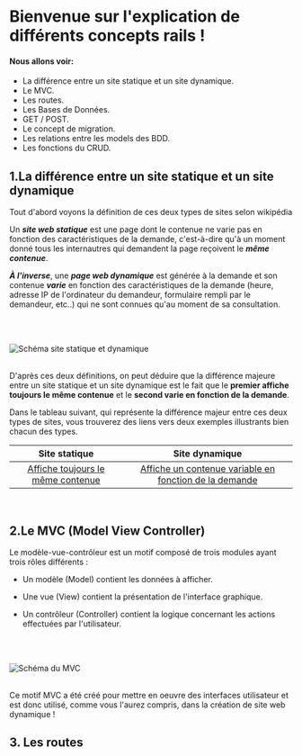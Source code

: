 # Bienvenue sur l'explication de différents concepts rails !

#### Nous allons voir:

* La différence entre un site statique et un site dynamique.
* Le MVC.
* Les routes.
* Les Bases de Données.
* GET / POST.
* Le concept de migration.
* Les relations entre les models des BDD.
* Les fonctions du CRUD.


## 1.La différence entre un site statique et un site dynamique

Tout d'abord voyons la définition de ces deux types de sites selon wikipédia

Un **_site web statique_** est une page dont le contenue ne varie pas en fonction des caractéristiques de la demande, c'est-à-dire qu'à un moment donné tous les internautres qui demandent la page reçoivent le **_même contenue_**.

**_À l'inverse_**, une **_page web dynamique_** est générée à la demande et son contenue **_varie_** en fonction des caractéristiques de la demande (heure, adresse IP de l'ordinateur du demandeur, formulaire rempli par le demandeur, etc..) qui ne sont connues qu'au moment de sa consultation.

<br />
<br />

![Schéma site statique et dynamique](https://image.noelshack.com/fichiers/2018/05/1/1517235670-687474703a2f2f7777772e696d65646961732e70726f2f77702d636f6e74656e742f7468656d65732f626f6f7473747261702d6261736963342d6368696c642f696d616765732f636f7572732f706167655f7765622f706167655f73746174697175655f64796e616d697175652e676966.gif)
<br />
<br />

D'après ces deux définitions, on peut déduire que la différence majeure entre un site statique et un site dynamique est le fait que le **premier affiche toujours le même contenue** et le **second varie en fonction de la demande**.

Dans le tableau suivant, qui représente la différence majeur entre ces deux types de sites, vous trouverez des liens vers deux exemples illustrants bien chacun des types.

|Site statique   |Site dynamique|
|:---:|:---:|
|[Affiche toujours le même contenue](https://thebestmotherfucking.website/)|[Affiche un contenue variable en fonction de la demande](https://www.facebook.com/?stype=lo&jlou=AfdhijCDciu4I8pjW2UkSVMjehf_PG6TrRMOprL9_jvSPeM4CJGqLmaqVH74-rnsZ7AR95wT1RxhHJ_9YZLB_r59zcdBJUqKFy7FB44tUWPeWg&smuh=60154&lh=Ac9Fod24CQ2dj7jW)|

<br />



## 2.Le MVC (Model View Controller)

Le modèle-vue-contrôleur est un motif composé de trois modules ayant trois rôles différents :

* Un modèle (Model) contient les données à afficher.

* Une vue (View) contient la présentation de l'interface graphique.

* Un contrôleur (Controller) contient la logique concernant les actions effectuées par l'utilisateur.

<br />
<br />

![Schéma du MVC](https://image.noelshack.com/fichiers/2018/05/1/1517235673-68747470733a2f2f7777772e737570696e666f2e636f6d2f61727469636c65732f7265736f75726365732f3137353236382f3737372f312e706e67.png)
<br />
<br />

Ce motif MVC a été créé pour mettre en oeuvre des interfaces utilisateur et est donc utilisé, comme vous l'aurez compris, dans la création de site web dynamique !

## 3. Les routes



